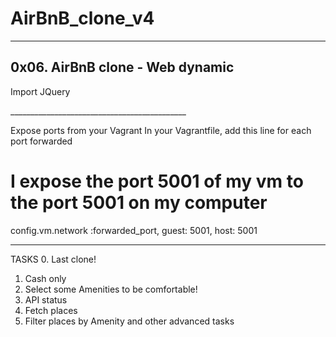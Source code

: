 # AirBnB_clone_v4
____________________________
0x06. AirBnB clone - Web dynamic
------------------------------------------
Import JQuery
<head>
    <script src="https://code.jquery.com/jquery-3.2.1.min.js"></script>
</head>
____________________________________________

Expose ports from your Vagrant
In your Vagrantfile, add this line for each port forwarded

# I expose the port 5001 of my vm to the port 5001 on my computer
config.vm.network :forwarded_port, guest: 5001, host: 5001 
______________________________________________________

TASKS
0. Last clone!
1. Cash only
2. Select some Amenities to be comfortable!
3. API status
4. Fetch places
5. Filter places by Amenity
and other advanced tasks
